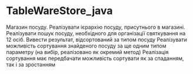# TableWareStore_java
Магазин посуду. Реалізувати ієрархію посуду, присутнього в магазині. Реалізувати пошук посуду, необхідного для організації святкування на 12 осіб. Вивести результат, відсортований за типом посуду
Реалізувати можливість  сортування знайденого посуду за ще одним типом параметру (на вибір, реалізовано як окремий метод)
Реалізація сортування має передбачати можливість сортувати як за спаданням, так і за зростанням

